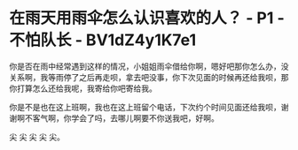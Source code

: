# 在雨天用雨伞怎么认识喜欢的人？ - P1 - 不怕队长 - BV1dZ4y1K7e1

你是否在雨中经常遇到这样的情况，小姐姐雨伞借给你啊，嗯好吧那你怎么办，没关系啊，我等雨停了之后再走呗，拿去吧没事，你下次见面的时候再还给我呗，那你打算怎么还给我呢，我寄给你吧寄给我。

你是不是也在这上班啊，我也在这上班留个电话，下次约个时间见面还给我呗，谢谢啊不客气啊，你学会了吗，去哪儿啊要不你送我吧，好啊。

尖 尖 尖 尖 尖。